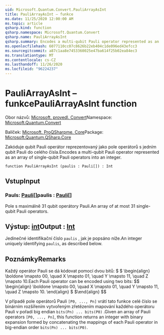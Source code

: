 ```yaml
---
uid: Microsoft.Quantum.Convert.PauliArrayAsInt
title: PauliArrayAsInt – funkce
ms.date: 11/25/2020 12:00:00 AM
ms.topic: article
qsharp.kind: function
qsharp.namespace: Microsoft.Quantum.Convert
qsharp.name: PauliArrayAsInt
qsharp.summary: Encodes a multi-qubit Pauli operator represented as an array of single-qubit Pauli operators into an integer.
ms.openlocfilehash: 6077110cc07c8626b22eb404c1de096ed43efcc3
ms.sourcegitcommit: a87c1aa8e7453360025e47ba614f25b02ea84ec3
ms.translationtype: MT
ms.contentlocale: cs-CZ
ms.lasthandoff: 11/26/2020
ms.locfileid: "96224237"
---
```

# <a name="pauliarrayasint-function"></a><span data-ttu-id="d605e-102">PauliArrayAsInt – funkce</span><span class="sxs-lookup"><span data-stu-id="d605e-102">PauliArrayAsInt function</span></span>

<span data-ttu-id="d605e-103">Obor názvů: [Microsoft. provedl. Convert](xref:Microsoft.Quantum.Convert)</span><span class="sxs-lookup"><span data-stu-id="d605e-103">Namespace: [Microsoft.Quantum.Convert](xref:Microsoft.Quantum.Convert)</span></span>

<span data-ttu-id="d605e-104">Balíček: [Microsoft. ProQSharpme. Core](https://nuget.org/packages/Microsoft.Quantum.QSharp.Core)</span><span class="sxs-lookup"><span data-stu-id="d605e-104">Package: [Microsoft.Quantum.QSharp.Core](https://nuget.org/packages/Microsoft.Quantum.QSharp.Core)</span></span>


<span data-ttu-id="d605e-105">Zakóduje qubit Pauli operátor reprezentovaný jako pole operátorů s jedním qubit Pauli do celého čísla.</span><span class="sxs-lookup"><span data-stu-id="d605e-105">Encodes a multi-qubit Pauli operator represented as an array of single-qubit Pauli operators into an integer.</span></span>

```qsharp
function PauliArrayAsInt (paulis : Pauli[]) : Int
```


## <a name="input"></a><span data-ttu-id="d605e-106">Vstup</span><span class="sxs-lookup"><span data-stu-id="d605e-106">Input</span></span>

### <a name="paulis--pauli"></a><span data-ttu-id="d605e-107">Pauls: [Pauli](xref:microsoft.quantum.lang-ref.pauli)[]</span><span class="sxs-lookup"><span data-stu-id="d605e-107">paulis : [Pauli](xref:microsoft.quantum.lang-ref.pauli)[]</span></span>

<span data-ttu-id="d605e-108">Pole s maximálně 31 qubit operátory Pauli.</span><span class="sxs-lookup"><span data-stu-id="d605e-108">An array of at most 31 single-qubit Pauli operators.</span></span>



## <a name="output--int"></a><span data-ttu-id="d605e-109">Výstup: [int](xref:microsoft.quantum.lang-ref.int)</span><span class="sxs-lookup"><span data-stu-id="d605e-109">Output : [Int](xref:microsoft.quantum.lang-ref.int)</span></span>

<span data-ttu-id="d605e-110">Jedinečné identifikační číslo `paulis` , jak je popsáno níže.</span><span class="sxs-lookup"><span data-stu-id="d605e-110">An integer uniquely identifying `paulis`, as described below.</span></span>

## <a name="remarks"></a><span data-ttu-id="d605e-111">Poznámky</span><span class="sxs-lookup"><span data-stu-id="d605e-111">Remarks</span></span>

<span data-ttu-id="d605e-112">Každý operátor Pauli se dá kódovat pomocí dvou bitů: $ $ \begin{align} \boldone \mapsto 00, \quad X \mapsto 01, \quad Y \mapsto 11, \quad Z \mapsto 10.</span><span class="sxs-lookup"><span data-stu-id="d605e-112">Each Pauli operator can be encoded using two bits: $$ \begin{align} \boldone \mapsto 00, \quad X \mapsto 01, \quad Y \mapsto 11, \quad Z \mapsto 10.</span></span>
<span data-ttu-id="d605e-113">\end{align} $ $</span><span class="sxs-lookup"><span data-stu-id="d605e-113">\end{align} $$</span></span>

<span data-ttu-id="d605e-114">V případě pole operátorů Pauli `[P0, ..., Pn]` vrátí tato funkce celé číslo se binárním rozšířením vytvořeným zřetězením mapování každého operátoru Pauli v pořadí big endian `bits(Pn) ... bits(P0)` .</span><span class="sxs-lookup"><span data-stu-id="d605e-114">Given an array of Pauli operators `[P0, ..., Pn]`, this function returns an integer with binary expansion formed by concatenating the mappings of each Pauli operator in big-endian order `bits(Pn) ... bits(P0)`.</span></span>
